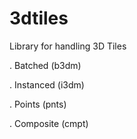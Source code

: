 # 3dtiles

Library for handling 3D Tiles

. Batched (b3dm)

. Instanced (i3dm)

. Points (pnts)

. Composite (cmpt)
